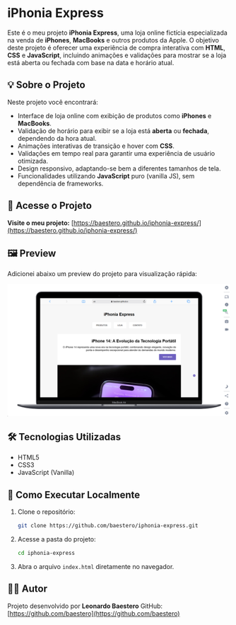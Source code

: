 # iPhonia Express

Este é o meu projeto **iPhonia Express**, uma loja online fictícia especializada na venda de **iPhones**, **MacBooks** e outros produtos da Apple. O objetivo deste projeto é oferecer uma experiência de compra interativa com **HTML**, **CSS** e **JavaScript**, incluindo animações e validações para mostrar se a loja está aberta ou fechada com base na data e horário atual.

## 💡 Sobre o Projeto

Neste projeto você encontrará:

- Interface de loja online com exibição de produtos como **iPhones** e **MacBooks**.
- Validação de horário para exibir se a loja está **aberta** ou **fechada**, dependendo da hora atual.
- Animações interativas de transição e hover com **CSS**.
- Validações em tempo real para garantir uma experiência de usuário otimizada.
- Design responsivo, adaptando-se bem a diferentes tamanhos de tela.
- Funcionalidades utilizando **JavaScript** puro (vanilla JS), sem dependência de frameworks.

## 🔗 Acesse o Projeto

**Visite o meu projeto:**
[https://baestero.github.io/iphonia-express/](https://baestero.github.io/iphonia-express/)

## 🖼 Preview

Adicionei abaixo um preview do projeto para visualização rápida:

![Preview do Projeto](https://github.com/baestero/Iphonia_Express/blob/main/Captura%20de%20tela%202025-05-11%20195324.png)

## 🛠 Tecnologias Utilizadas

- HTML5
- CSS3
- JavaScript (Vanilla)

## 🧪 Como Executar Localmente

1. Clone o repositório:

   ```bash
   git clone https://github.com/baestero/iphonia-express.git
   ```

2. Acesse a pasta do projeto:

   ```bash
   cd iphonia-express
   ```

3. Abra o arquivo `index.html` diretamente no navegador.

## 👨‍💻 Autor

Projeto desenvolvido por **Leonardo Baestero**
GitHub: [https://github.com/baestero](https://github.com/baestero)
